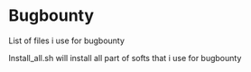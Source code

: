 # Bugbounty

List of files i use for bugbounty

Install_all.sh will install all part of softs that i use for bugbounty 
